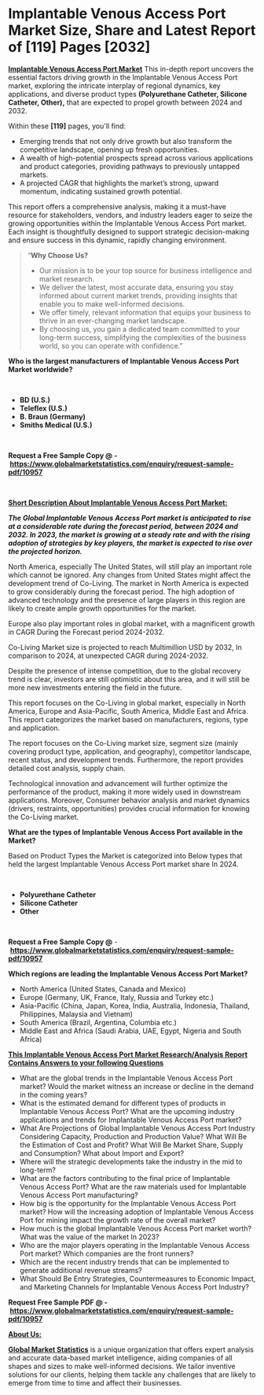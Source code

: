 <h1>Implantable Venous Access Port Market Size, Share and Latest Report of [119] Pages [2032]</h1>
<p><a href="https://www.globalmarketstatistics.com/market-reports/implantable-venous-access-port-market-10957"><strong>Implantable Venous Access Port Market</strong></a> This in-depth report uncovers the essential factors driving growth in the Implantable Venous Access Port market, exploring the intricate interplay of regional dynamics, key applications, and diverse product types <strong>(Polyurethane Catheter, Silicone Catheter, Other),</strong> that are expected to propel growth between 2024 and 2032.</p>
<p>Within these <strong>[119]</strong> pages, you'll find:</p>
<ul>
<li>Emerging trends that not only drive growth but also transform the competitive landscape, opening up fresh opportunities.</li>
<li>A wealth of high-potential prospects spread across various applications and product categories, providing pathways to previously untapped markets.</li>
<li>A projected CAGR that highlights the market&rsquo;s strong, upward momentum, indicating sustained growth potential.</li>
</ul>
<p>This report offers a comprehensive analysis, making it a must-have resource for stakeholders, vendors, and industry leaders eager to seize the growing opportunities within the Implantable Venous Access Port market. Each insight is thoughtfully designed to support strategic decision-making and ensure success in this dynamic, rapidly changing environment.</p>
<blockquote class="">
<p>&ldquo;<strong>Why Choose Us? </strong></p>
<ul>
<li>Our mission is to be your top source for business intelligence and market research.</li>
<li>We deliver the latest, most accurate data, ensuring you stay informed about current market trends, providing insights that enable you to make well-informed decisions.</li>
<li>We offer timely, relevant information that equips your business to thrive in an ever-changing market landscape.</li>
<li>By choosing us, you gain a dedicated team committed to your long-term success, simplifying the complexities of the business world, so you can operate with confidence.&rdquo;</li>
</ul>
</blockquote>
<p><strong>Who is the largest manufacturers of Implantable Venous Access Port Market worldwide?</strong></p>
<p>&nbsp;</p>
<ul>
<li><strong>BD (U.S.)</strong></li>
<li><strong>Teleflex (U.S.)</strong></li>
<li><strong>B. Braun (Germany)</strong></li>
<li><strong>Smiths Medical (U.S.)</strong></li>
</ul>
<p>&nbsp;</p>
<p><strong>Request a Free Sample Copy @ -&nbsp;</strong><a href="https://www.globalmarketstatistics.com/enquiry/request-sample-pdf/10957"><strong>https://www.globalmarketstatistics.com/enquiry/request-sample-pdf/10957</strong></a></p>
<p>&nbsp;</p>
<p><strong><u>Short Description About Implantable Venous Access Port Market:</u></strong></p>
<p><strong><em>The Global Implantable Venous Access Port market is anticipated to rise at a considerable rate during the forecast period, between 2024 and 2032. In 2023, the market is growing at a steady rate and with the rising adoption of strategies by key players, the market is expected to rise over the projected horizon.</em></strong></p>
<p>North America, especially The United States, will still play an important role which cannot be ignored. Any changes from United States might affect the development trend of Co-Living. The market in North America is expected to grow considerably during the forecast period. The high adoption of advanced technology and the presence of large players in this region are likely to create ample growth opportunities for the market.</p>
<p>Europe also play important roles in global market, with a magnificent growth in CAGR During the Forecast period 2024-2032.</p>
<p>Co-Living Market size is projected to reach Multimillion USD by 2032, In comparison to 2024, at unexpected CAGR during 2024-2032.</p>
<p>Despite the presence of intense competition, due to the global recovery trend is clear, investors are still optimistic about this area, and it will still be more new investments entering the field in the future.</p>
<p>This report focuses on the Co-Living in global market, especially in North America, Europe and Asia-Pacific, South America, Middle East and Africa. This report categorizes the market based on manufacturers, regions, type and application.</p>
<p>The report focuses on the Co-Living market size, segment size (mainly covering product type, application, and geography), competitor landscape, recent status, and development trends. Furthermore, the report provides detailed cost analysis, supply chain.</p>
<p>Technological innovation and advancement will further optimize the performance of the product, making it more widely used in downstream applications. Moreover, Consumer behavior analysis and market dynamics (drivers, restraints, opportunities) provides crucial information for knowing the Co-Living market.</p>
<p><strong>What are the types of Implantable Venous Access Port available in the Market?</strong></p>
<p>Based on Product Types the Market is categorized into Below types that held the largest Implantable Venous Access Port market share In 2024.</p>
<p>&nbsp;</p>
<ul>
<li><strong>Polyurethane Catheter</strong></li>
<li><strong>Silicone Catheter</strong></li>
<li><strong>Other</strong></li>
</ul>
<p>&nbsp;</p>
<p><strong>Request a Free Sample Copy @</strong>&nbsp;-&nbsp;<a href="https://www.globalmarketstatistics.com/enquiry/request-sample-pdf/10957"><strong>https://www.globalmarketstatistics.com/enquiry/request-sample-pdf/10957</strong></a></p>
<p><strong>Which regions are leading the Implantable Venous Access Port Market?</strong></p>
<ul>
<li>North America (United States, Canada and Mexico)</li>
<li>Europe (Germany, UK, France, Italy, Russia and Turkey etc.)</li>
<li>Asia-Pacific (China, Japan, Korea, India, Australia, Indonesia, Thailand, Philippines, Malaysia and Vietnam)</li>
<li>South America (Brazil, Argentina, Columbia etc.)</li>
<li>Middle East and Africa (Saudi Arabia, UAE, Egypt, Nigeria and South Africa)</li>
</ul>
<p><strong><u>This Implantable Venous Access Port Market Research/Analysis Report Contains Answers to your following Questions</u></strong></p>
<ul>
<li>What are the global trends in the Implantable Venous Access Port market? Would the market witness an increase or decline in the demand in the coming years?</li>
<li>What is the estimated demand for different types of products in Implantable Venous Access Port? What are the upcoming industry applications and trends for Implantable Venous Access Port market?</li>
<li>What Are Projections of Global Implantable Venous Access Port Industry Considering Capacity, Production and Production Value? What Will Be the Estimation of Cost and Profit? What Will Be Market Share, Supply and Consumption? What about Import and Export?</li>
<li>Where will the strategic developments take the industry in the mid to long-term?</li>
<li>What are the factors contributing to the final price of Implantable Venous Access Port? What are the raw materials used for Implantable Venous Access Port manufacturing?</li>
<li>How big is the opportunity for the Implantable Venous Access Port market? How will the increasing adoption of Implantable Venous Access Port for mining impact the growth rate of the overall market?</li>
<li>How much is the global Implantable Venous Access Port market worth? What was the value of the market In 2023?</li>
<li>Who are the major players operating in the Implantable Venous Access Port market? Which companies are the front runners?</li>
<li>Which are the recent industry trends that can be implemented to generate additional revenue streams?</li>
<li>What Should Be Entry Strategies, Countermeasures to Economic Impact, and Marketing Channels for Implantable Venous Access Port Industry?</li>
</ul>
<p><strong>Request Free Sample PDF @ -&nbsp;</strong><a href="https://www.globalmarketstatistics.com/enquiry/request-sample-pdf/10957"><strong>https://www.globalmarketstatistics.com/enquiry/request-sample-pdf/10957</strong></a></p>
<p><strong><u>About Us:</u></strong></p>
<p><a href="https://www.globalmarketstatistics.com/"><strong>Global Market Statistics</strong></a>&nbsp;is a unique organization that offers expert analysis and accurate data-based market intelligence, aiding companies of all shapes and sizes to make well-informed decisions. We tailor inventive solutions for our clients, helping them tackle any challenges that are likely to emerge from time to time and affect their businesses.</p>